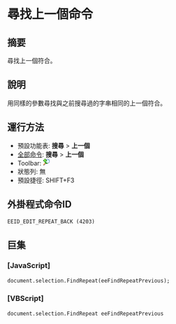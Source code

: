 # 尋找上一個命令

## 摘要

尋找上一個符合。

## 說明

用同樣的參數尋找與之前搜尋過的字串相同的上一個符合。

## 運行方法

- 預設功能表: **搜尋** \> **上一個**
- [全部命令](../tools/all_commands): **搜尋**
\> **上一個**
- Toolbar:
![](../../images/editrepeatback.png)
- 狀態列: 無
- 預設捷徑: SHIFT+F3

## 外掛程式命令ID

```
EEID_EDIT_REPEAT_BACK (4203)
```

## 巨集

### \[JavaScript\]

```
document.selection.FindRepeat(eeFindRepeatPrevious);
```

### \[VBScript\]

```
document.selection.FindRepeat eeFindRepeatPrevious
```
